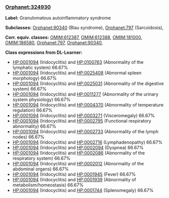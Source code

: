 
### [Orphanet:324930](http://www.orpha.net/ORDO/Orphanet_324930)
**Label:** Granulomatous autoinflammatory syndrome

**Subclasses:** [Orphanet:90340](http://www.orpha.net/ORDO/Orphanet_90340) (Blau syndrome), [Orphanet:797](http://www.orpha.net/ORDO/Orphanet_797) (Sarcoidosis), 

**Corr. equiv. classes:** [OMIM:612387](http://purl.obolibrary.org/obo/OMIM_612387), [OMIM:612388](http://purl.obolibrary.org/obo/OMIM_612388), [OMIM:181000](http://purl.obolibrary.org/obo/OMIM_181000), [OMIM:186580](http://purl.obolibrary.org/obo/OMIM_186580), [Orphanet:797](http://www.orpha.net/ORDO/Orphanet_797), [Orphanet:90340](http://www.orpha.net/ORDO/Orphanet_90340), 

**Class expressions from DL-Learner:**

- [HP:0001094](http://purl.obolibrary.org/obo/HP_0001094) (Iridocyclitis) and [HP:0100763](http://purl.obolibrary.org/obo/HP_0100763) (Abnormality of the lymphatic system) 66.67%
- [HP:0001094](http://purl.obolibrary.org/obo/HP_0001094) (Iridocyclitis) and [HP:0025408](http://purl.obolibrary.org/obo/HP_0025408) (Abnormal spleen morphology) 66.67%
- [HP:0001094](http://purl.obolibrary.org/obo/HP_0001094) (Iridocyclitis) and [HP:0025031](http://purl.obolibrary.org/obo/HP_0025031) (Abnormality of the digestive system) 66.67%
- [HP:0001094](http://purl.obolibrary.org/obo/HP_0001094) (Iridocyclitis) and [HP:0011277](http://purl.obolibrary.org/obo/HP_0011277) (Abnormality of the urinary system physiology) 66.67%
- [HP:0001094](http://purl.obolibrary.org/obo/HP_0001094) (Iridocyclitis) and [HP:0004370](http://purl.obolibrary.org/obo/HP_0004370) (Abnormality of temperature regulation) 66.67%
- [HP:0001094](http://purl.obolibrary.org/obo/HP_0001094) (Iridocyclitis) and [HP:0003271](http://purl.obolibrary.org/obo/HP_0003271) (Visceromegaly) 66.67%
- [HP:0001094](http://purl.obolibrary.org/obo/HP_0001094) (Iridocyclitis) and [HP:0002795](http://purl.obolibrary.org/obo/HP_0002795) (Functional respiratory abnormality) 66.67%
- [HP:0001094](http://purl.obolibrary.org/obo/HP_0001094) (Iridocyclitis) and [HP:0002733](http://purl.obolibrary.org/obo/HP_0002733) (Abnormality of the lymph nodes) 66.67%
- [HP:0001094](http://purl.obolibrary.org/obo/HP_0001094) (Iridocyclitis) and [HP:0002716](http://purl.obolibrary.org/obo/HP_0002716) (Lymphadenopathy) 66.67%
- [HP:0001094](http://purl.obolibrary.org/obo/HP_0001094) (Iridocyclitis) and [HP:0002094](http://purl.obolibrary.org/obo/HP_0002094) (Dyspnea) 66.67%
- [HP:0001094](http://purl.obolibrary.org/obo/HP_0001094) (Iridocyclitis) and [HP:0002086](http://purl.obolibrary.org/obo/HP_0002086) (Abnormality of the respiratory system) 66.67%
- [HP:0001094](http://purl.obolibrary.org/obo/HP_0001094) (Iridocyclitis) and [HP:0002012](http://purl.obolibrary.org/obo/HP_0002012) (Abnormality of the abdominal organs) 66.67%
- [HP:0001094](http://purl.obolibrary.org/obo/HP_0001094) (Iridocyclitis) and [HP:0001945](http://purl.obolibrary.org/obo/HP_0001945) (Fever) 66.67%
- [HP:0001094](http://purl.obolibrary.org/obo/HP_0001094) (Iridocyclitis) and [HP:0001939](http://purl.obolibrary.org/obo/HP_0001939) (Abnormality of metabolism/homeostasis) 66.67%
- [HP:0001094](http://purl.obolibrary.org/obo/HP_0001094) (Iridocyclitis) and [HP:0001744](http://purl.obolibrary.org/obo/HP_0001744) (Splenomegaly) 66.67%


